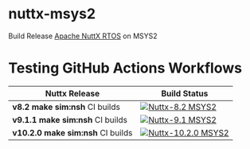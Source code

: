 # nuttx-msys2
Build Release [Apache NuttX RTOS](https://github.com/apache/nuttx) on MSYS2
# Testing GitHub Actions Workflows

| Nuttx Release | Build Status |
| ------------ | - |
| **v8.2 make sim:nsh** CI builds | [![Nuttx-8.2 MSYS2](https://github.com/simbit18/nuttx-msys2/actions/workflows/nuttx_82_msys2.yml/badge.svg)](https://github.com/simbit18/nuttx-msys2/actions/workflows/nuttx_82_msys2.yml) |
| **v9.1.1 make sim:nsh** CI builds | [![Nuttx-9.1 MSYS2](https://github.com/simbit18/nuttx-msys2/actions/workflows/nuttx_91_msys2.yml/badge.svg)](https://github.com/simbit18/nuttx-msys2/actions/workflows/nuttx_91_msys2.yml) |
| **v10.2.0 make sim:nsh** CI builds | [![Nuttx-10.2.0 MSYS2](https://github.com/simbit18/nuttx-msys2/actions/workflows/nuttx_102_msys2.yml/badge.svg)](https://github.com/simbit18/nuttx-msys2/actions/workflows/nuttx_102_msys2.yml) |
